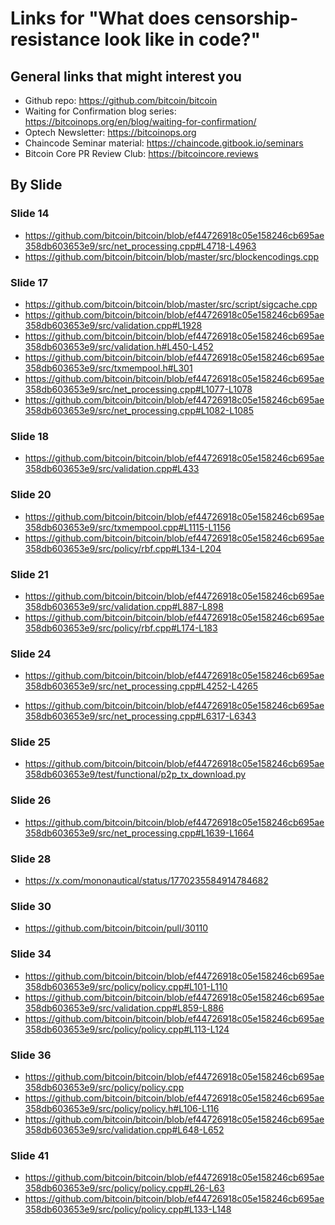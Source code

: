 # Links for "What does censorship-resistance look like in code?"

## General links that might interest you

- Github repo: https://github.com/bitcoin/bitcoin
- Waiting for Confirmation blog series: https://bitcoinops.org/en/blog/waiting-for-confirmation/
- Optech Newsletter: https://bitcoinops.org
- Chaincode Seminar material: https://chaincode.gitbook.io/seminars
- Bitcoin Core PR Review Club: https://bitcoincore.reviews

## By Slide

### Slide 14

- https://github.com/bitcoin/bitcoin/blob/ef44726918c05e158246cb695ae358db603653e9/src/net_processing.cpp#L4718-L4963
- https://github.com/bitcoin/bitcoin/blob/master/src/blockencodings.cpp

### Slide 17

- https://github.com/bitcoin/bitcoin/blob/master/src/script/sigcache.cpp
- https://github.com/bitcoin/bitcoin/blob/ef44726918c05e158246cb695ae358db603653e9/src/validation.cpp#L1928
- https://github.com/bitcoin/bitcoin/blob/ef44726918c05e158246cb695ae358db603653e9/src/validation.h#L450-L452
- https://github.com/bitcoin/bitcoin/blob/ef44726918c05e158246cb695ae358db603653e9/src/txmempool.h#L301
- https://github.com/bitcoin/bitcoin/blob/ef44726918c05e158246cb695ae358db603653e9/src/net_processing.cpp#L1077-L1078
- https://github.com/bitcoin/bitcoin/blob/ef44726918c05e158246cb695ae358db603653e9/src/net_processing.cpp#L1082-L1085

### Slide 18

- https://github.com/bitcoin/bitcoin/blob/ef44726918c05e158246cb695ae358db603653e9/src/validation.cpp#L433

### Slide 20

- https://github.com/bitcoin/bitcoin/blob/ef44726918c05e158246cb695ae358db603653e9/src/txmempool.cpp#L1115-L1156
- https://github.com/bitcoin/bitcoin/blob/ef44726918c05e158246cb695ae358db603653e9/src/policy/rbf.cpp#L134-L204

### Slide 21

- https://github.com/bitcoin/bitcoin/blob/ef44726918c05e158246cb695ae358db603653e9/src/validation.cpp#L887-L898
- https://github.com/bitcoin/bitcoin/blob/ef44726918c05e158246cb695ae358db603653e9/src/policy/rbf.cpp#L174-L183

### Slide 24

- https://github.com/bitcoin/bitcoin/blob/ef44726918c05e158246cb695ae358db603653e9/src/net_processing.cpp#L4252-L4265

- https://github.com/bitcoin/bitcoin/blob/ef44726918c05e158246cb695ae358db603653e9/src/net_processing.cpp#L6317-L6343

### Slide 25

- https://github.com/bitcoin/bitcoin/blob/ef44726918c05e158246cb695ae358db603653e9/test/functional/p2p_tx_download.py

### Slide 26

- https://github.com/bitcoin/bitcoin/blob/ef44726918c05e158246cb695ae358db603653e9/src/net_processing.cpp#L1639-L1664

### Slide 28

- https://x.com/mononautical/status/1770235584914784682

### Slide 30

- https://github.com/bitcoin/bitcoin/pull/30110

### Slide 34

- https://github.com/bitcoin/bitcoin/blob/ef44726918c05e158246cb695ae358db603653e9/src/policy/policy.cpp#L101-L110
- https://github.com/bitcoin/bitcoin/blob/ef44726918c05e158246cb695ae358db603653e9/src/validation.cpp#L859-L886
- https://github.com/bitcoin/bitcoin/blob/ef44726918c05e158246cb695ae358db603653e9/src/policy/policy.cpp#L113-L124

### Slide 36

- https://github.com/bitcoin/bitcoin/blob/ef44726918c05e158246cb695ae358db603653e9/src/policy/policy.cpp
- https://github.com/bitcoin/bitcoin/blob/ef44726918c05e158246cb695ae358db603653e9/src/policy/policy.h#L106-L116
- https://github.com/bitcoin/bitcoin/blob/ef44726918c05e158246cb695ae358db603653e9/src/validation.cpp#L648-L652

### Slide 41

- https://github.com/bitcoin/bitcoin/blob/ef44726918c05e158246cb695ae358db603653e9/src/policy/policy.cpp#L26-L63
- https://github.com/bitcoin/bitcoin/blob/ef44726918c05e158246cb695ae358db603653e9/src/policy/policy.cpp#L133-L148
